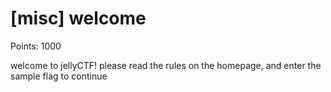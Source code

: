 # [misc] welcome

Points: 1000

welcome to jellyCTF! please read the rules on the homepage, and enter the sample flag to continue
